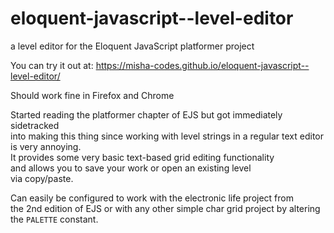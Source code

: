 # eloquent-javascript--level-editor
a level editor for the Eloquent JavaScript platformer project

You can try it out at: https://misha-codes.github.io/eloquent-javascript--level-editor/

Should work fine in Firefox and Chrome  

Started reading the platformer chapter of EJS but got immediately sidetracked  
into making this thing since working with level strings in a regular text editor is very annoying.  
It provides some very basic text-based grid editing functionality  
and allows you to save your work or open an existing level   
via copy/paste.

Can easily be configured to work with the electronic life project from  
the 2nd edition of EJS or with any other simple char grid project by altering  
the `PALETTE` constant.
